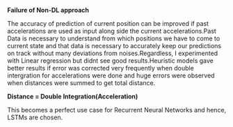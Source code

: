 
**Failure of Non-DL approach**

The accuracy of prediction of current position can be improved if past accelerations are used as input along side the current accelerations.Past Data is necessary to understand from which positions we have to come to current state and that data is necessary to accurately keep our predictions on track without many deviations from noises.Regardless, I experimented with Linear regression but didnt see  good results.Heuristic models gave better results if error was corrected very frequently when double intergration for accelerations were done and huge errors were observed when distances were summed to get total distance.

**Distance = Double Integration(Acceleration)**

This becomes a perfect use case for Recurrent Neural Networks and hence, LSTMs are chosen.



